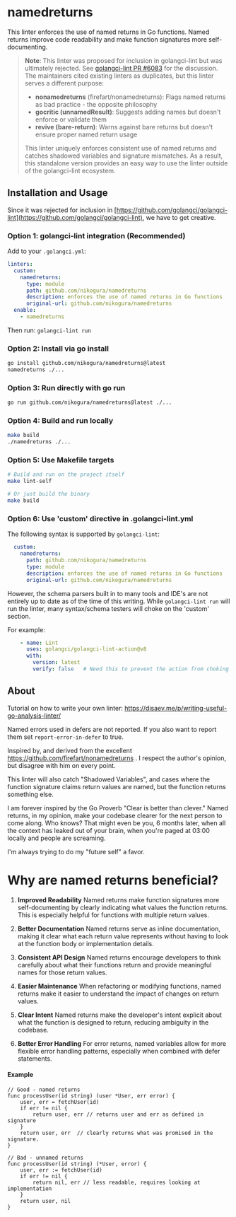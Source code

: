 # namedreturns

This linter enforces the use of named returns in Go functions. Named returns improve code readability and make function signatures more self-documenting.

> **Note**: This linter was proposed for inclusion in golangci-lint but was ultimately rejected. See [golangci-lint PR #6083](https://github.com/golangci/golangci-lint/pull/6083) for the discussion. The maintainers cited existing linters as duplicates, but this linter serves a different purpose:
>
> - **nonamedreturns** (firefart/nonamedreturns): Flags named returns as bad practice - the opposite philosophy
> - **gocritic (unnamedResult)**: Suggests adding names but doesn't enforce or validate them
> - **revive (bare-return)**: Warns against bare returns but doesn't ensure proper named return usage
>
> This linter uniquely enforces consistent use of named returns and catches shadowed variables and signature mismatches. As a result, this standalone version provides an easy way to use the linter outside of the golangci-lint ecosystem.

## Installation and Usage

Since it was rejected for inclusion in [https://github.com/golangci/golangci-lint](https://github.com/golangci/golangci-lint), we have to get creative.

### Option 1: golangci-lint integration (Recommended)
Add to your `.golangci.yml`:
```yaml
linters:
  custom:
    namedreturns:
      type: module
      path: github.com/nikogura/namedreturns
      description: enforces the use of named returns in Go functions
      original-url: github.com/nikogura/namedreturns
  enable:
    - namedreturns
```

Then run: `golangci-lint run`

### Option 2: Install via go install
```bash
go install github.com/nikogura/namedreturns@latest
namedreturns ./...
```

### Option 3: Run directly with go run
```bash
go run github.com/nikogura/namedreturns@latest ./...
```

### Option 4: Build and run locally
```bash
make build
./namedreturns ./...
```

### Option 5: Use Makefile targets
```bash
# Build and run on the project itself
make lint-self

# Or just build the binary
make build
```

### Option 6: Use 'custom' directive in .golangci-lint.yml
The following syntax is supported by `golangci-lint`:

```yaml
  custom:
    namedreturns:
      path: github.com/nikogura/namedreturns
      type: module
      description: enforces the use of named returns in Go functions
      original-url: github.com/nikogura/namedreturns
```

However, the schema parsers built in to many tools and IDE's are not entirely up to date as of the time of this writing. While `golangci-lint run` will run the linter, many syntax/schema testers will choke on the 'custom' section.

For example:
```yaml
    - name: Lint
      uses: golangci/golangci-lint-action@v8
      with:
        version: latest
        verify: false   # Need this to prevent the action from choking on the 'custom' section.
```

## About

Tutorial on how to write your own linter:
https://disaev.me/p/writing-useful-go-analysis-linter/

Named errors used in defers are not reported. If you also want to report them set `report-error-in-defer` to true.

Inspired by, and derived from the excellent https://github.com/firefart/nonamedreturns .  I respect the author's opinion, but disagree with him on every point.

This linter will also catch "Shadowed Variables", and cases where the function signature claims return values are named, but the function returns something else.

I am forever inspired by the Go Proverb "Clear is better than clever."  Named returns, in my opinion, make your codebase clearer for the next person to come along.  Who knows?  That might even be you, 6 months later, when all the context has leaked out of your brain, when you're paged at 03:00 locally and people are screaming.

I'm always trying to do my "future self" a favor.

# Why are named returns beneficial?

1. **Improved Readability**
   Named returns make function signatures more self-documenting by clearly indicating what values the function returns. This is especially helpful for functions with multiple return values.

2. **Better Documentation**
   Named returns serve as inline documentation, making it clear what each return value represents without having to look at the function body or implementation details.

3. **Consistent API Design**
   Named returns encourage developers to think carefully about what their functions return and provide meaningful names for those return values.

4. **Easier Maintenance**
   When refactoring or modifying functions, named returns make it easier to understand the impact of changes on return values.

5. **Clear Intent**
   Named returns make the developer's intent explicit about what the function is designed to return, reducing ambiguity in the codebase.

6. **Better Error Handling**
   For error returns, named variables allow for more flexible error handling patterns, especially when combined with defer statements.

#### Example
```golang
// Good - named returns
func processUser(id string) (user *User, err error) {
    user, err = fetchUser(id)
    if err != nil {
        return user, err // returns user and err as defined in signature
    }
    return user, err  // clearly returns what was promised in the signature.
}

// Bad - unnamed returns
func processUser(id string) (*User, error) {
    user, err := fetchUser(id)
    if err != nil {
        return nil, err // less readable, requires looking at implementation
    }
    return user, nil
}
```
